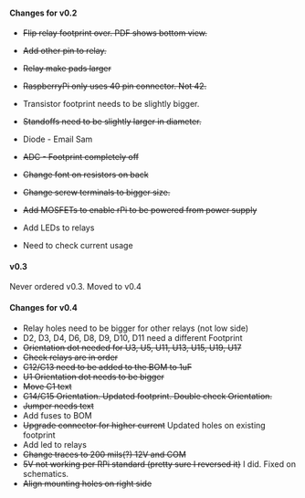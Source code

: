 #### Changes for v0.2
- ~~Flip relay footprint over. PDF shows bottom view.~~
- ~~Add other pin to relay.~~
- ~~Relay make pads larger~~
- ~~RaspberryPi only uses 40 pin connector. Not 42.~~
- Transistor footprint needs to be slightly bigger.
- ~~Standoffs need to be slightly larger in diameter.~~
- Diode - Email Sam
- ~~ADC - Footprint completely off~~
- ~~Change font on resistors on back~~
- ~~Change screw terminals to bigger size.~~
- ~~Add MOSFETs to enable rPi to be powered from power supply~~
- Add LEDs to relays

- Need to check current usage

#### v0.3
Never ordered v0.3. Moved to v0.4

#### Changes for v0.4
- Relay holes need to be bigger for other relays (not low side)
- D2, D3, D4, D6, D8, D9, D10, D11 need a different Footprint
- ~~Orientation dot needed for U3, U5, U11, U13, U15, U19, U17~~
- ~~Check relays are in order~~
- ~~C12/C13 need to be added to the BOM to 1uF~~
- ~~U1 Orientation dot needs to be bigger~~
- ~~Move C1 text~~
- ~~C14/C15 Orientation. Updated footprint. Double check Orientation.~~
- ~~Jumper needs text~~
- Add fuses to BOM
- ~~Upgrade connector for higher current~~ Updated holes on existing footprint
- Add led to relays
- ~~Change traces to 200 mils(?) 12V and COM~~
- ~~5V not working per RPi standard (pretty sure I reversed it)~~ I did. Fixed on schematics.
- ~~Align mounting holes on right side~~
